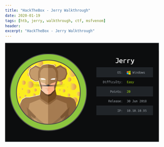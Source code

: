 ```yaml
---
title: "HackTheBox - Jerry Walkthrough"
date: 2020-01-19 
tags: [htb, jerry, walkthrough, ctf, msfvenom]
header:  
excerpt: "HackTheBox - Jerry Walkthrough"
---
```


![jerry](images/htb/jerry/jerry.png)